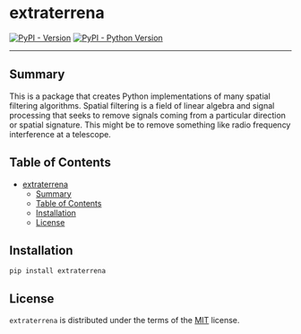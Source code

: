 # extraterrena

[![PyPI - Version](https://img.shields.io/pypi/v/extraterrena.svg)](https://pypi.org/project/extraterrena)
[![PyPI - Python Version](https://img.shields.io/pypi/pyversions/extraterrena.svg)](https://pypi.org/project/extraterrena)

-----

## Summary
This is a package that creates Python implementations of many spatial filtering algorithms. Spatial filtering is a field of linear algebra and signal processing that seeks to remove signals coming from a particular direction or spatial signature.
This might be to remove something like radio frequency interference at a telescope.

## Table of Contents

- [extraterrena](#extraterrena)
  - [Summary](#summary)
  - [Table of Contents](#table-of-contents)
  - [Installation](#installation)
  - [License](#license)

## Installation

```console
pip install extraterrena
```

## License

`extraterrena` is distributed under the terms of the [MIT](https://spdx.org/licenses/MIT.html) license.
